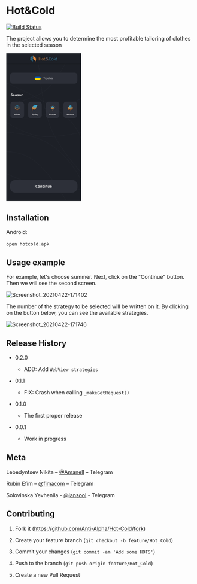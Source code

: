 # Hot&Cold

[![Build Status][travis-image]][travis-url]

The project allows you to determine the most profitable tailoring of clothes in the selected season

<img src="Screenshot_20210420-181839.jpg" alt="Screenshot_20210420-181839"  width="200" />

## Installation

Android:

```open hotcold.apk```

## Usage example

For example, let's choose summer. Next, click on the "Continue" button. Then we will see the second screen.

<img src="Screenshot_20210422-171402.jpg" alt="Screenshot_20210422-171402"  width="200" />

The number of the strategy to be selected will be written on it. By clicking on the button below, you can see the available strategies.

<img src="Screenshot_20210422-171746.jpg" alt="Screenshot_20210422-171746"  width="200"  />

## Release History

* 0.2.0
  * ADD: Add `WebView strategies`

* 0.1.1
  * FIX: Crash when calling `_makeGetRequest()` 

* 0.1.0
  * The first proper release

* 0.0.1
  * Work in progress

## Meta

Lebedyntsev Nikita – [@Amanell](https://t.me/Amanell) – Telegram

Rubin Efim – [@fimacom](https://t.me/fimacom) – Telegram

Solovinska Yevheniia -  [@jansool](https://t.me/jansool) - Telegram

## Contributing

1. Fork it (<https://github.com/Anti-Alpha/Hot-Cold/fork>)

2. Create your feature branch (`git checkout -b feature/Hot_Cold`)

3. Commit your changes (`git commit -am 'Add some HOTS'`)

4. Push to the branch (`git push origin feature/Hot_Cold`)

5. Create a new Pull Request



[npm-image]: https://img.shields.io/npm/v/datadog-metrics.svg?style=flat-square
[travis-image]: https://img.shields.io/travis/dbader/node-datadog-metrics/master.svg?style=flat-square
[travis-url]: https://travis-ci.org/dbader/node-datadog-metrics
[wiki]: https://github.com/yourname/yourproject/wiki
